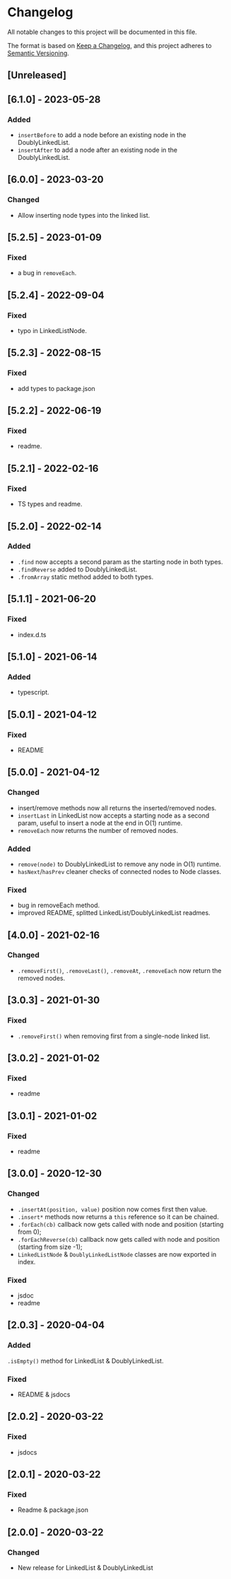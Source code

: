 # Changelog
All notable changes to this project will be documented in this file.

The format is based on [Keep a Changelog](https://keepachangelog.com/en/1.0.0/),
and this project adheres to [Semantic Versioning](https://semver.org/spec/v2.0.0.html).

## [Unreleased]
## [6.1.0] - 2023-05-28
### Added
- `insertBefore` to add a node before an existing node in the DoublyLinkedList.
- `insertAfter` to add a node after an existing node in the DoublyLinkedList.

## [6.0.0] - 2023-03-20
### Changed
- Allow inserting node types into the linked list.

## [5.2.5] - 2023-01-09
### Fixed
- a bug in `removeEach`.

## [5.2.4] - 2022-09-04
### Fixed
- typo in LinkedListNode.

## [5.2.3] - 2022-08-15
### Fixed
- add types to package.json

## [5.2.2] - 2022-06-19
### Fixed
- readme.

## [5.2.1] - 2022-02-16
### Fixed
- TS types and readme.

## [5.2.0] - 2022-02-14
### Added
- `.find` now accepts a second param as the starting node in both types.
- `.findReverse` added to DoublyLinkedList.
- `.fromArray` static method added to both types.

## [5.1.1] - 2021-06-20
### Fixed
- index.d.ts

## [5.1.0] - 2021-06-14
### Added
- typescript.

## [5.0.1] - 2021-04-12
### Fixed
- README

## [5.0.0] - 2021-04-12

### Changed
- insert/remove methods now all returns the inserted/removed nodes.
- `insertLast` in LinkedList now accepts a starting node as a second param, useful to insert a node at the end in O(1) runtime.
- `removeEach` now returns the number of removed nodes.

### Added
- `remove(node)` to DoublyLinkedList to remove any node in O(1) runtime.
- `hasNext`/`hasPrev` cleaner checks of connected nodes to Node classes.

### Fixed
- bug in removeEach method.
- improved README, splitted LinkedList/DoublyLinkedList readmes.

## [4.0.0] - 2021-02-16

### Changed
- `.removeFirst()`, `.removeLast()`, `.removeAt`, `.removeEach` now return the removed nodes.


## [3.0.3] - 2021-01-30

### Fixed
- `.removeFirst()` when removing first from a single-node linked list.

## [3.0.2] - 2021-01-02

### Fixed
- readme

## [3.0.1] - 2021-01-02

### Fixed
- readme

## [3.0.0] - 2020-12-30
### Changed
- `.insertAt(position, value)` position now comes first then value.
- `.insert*` methods now returns a `this` reference so it can be chained.
- `.forEach(cb)` callback now gets called with node and position (starting from 0);
- `.forEachReverse(cb)` callback now gets called with node and position (starting from size -1);
- `LinkedListNode` & `DoublyLinkedListNode` classes are now exported in index.

### Fixed
- jsdoc
- readme

## [2.0.3] - 2020-04-04
### Added
`.isEmpty()` method for LinkedList & DoublyLinkedList.

### Fixed
- README & jsdocs

## [2.0.2] - 2020-03-22
### Fixed
- jsdocs

## [2.0.1] - 2020-03-22
### Fixed
- Readme & package.json

## [2.0.0] - 2020-03-22
### Changed
- New release for LinkedList & DoublyLinkedList
